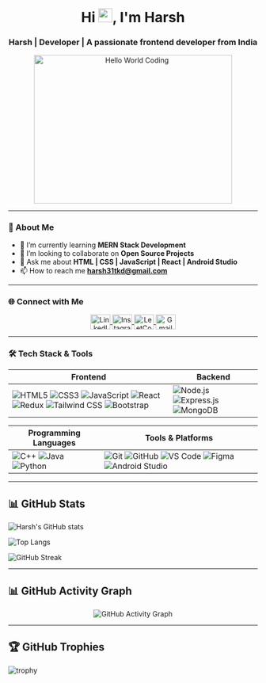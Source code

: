 <h1 align="center">Hi <img src="https://media.giphy.com/media/hvRJCLFzcasrR4ia7z/giphy.gif" width="28px" height="28px">, I'm Harsh</h1>
<h3 align="center">Harsh | Developer | A passionate frontend developer from India</h3>

<p align="center"> 
  <img src="https://media.giphy.com/media/LMcB8XospGZO8UQq87/giphy.gif" alt="Hello World Coding" width="400" height="300"/>





</p> 


---

### 🚀 About Me
- 🌱 I’m currently learning **MERN Stack Development**
- 👯 I’m looking to collaborate on **Open Source Projects**
- 💬 Ask me about **HTML | CSS | JavaScript | React | Android Studio**
- 📫 How to reach me **harsh31tkd@gmail.com**

---

### 🌐 Connect with Me
<p align="center">
  <a href="https://linkedin.com/in/https://www.linkedin.com/in/harsh-harsh-084598371/" target="blank">
    <img align="center" src="https://raw.githubusercontent.com/rahuldkjain/github-profile-readme-generator/master/src/images/icons/Social/linked-in-alt.svg" alt="LinkedIn" height="30" width="40" />
  </a>
  <a href="https://instagram.com/harsh____tkd" target="blank">
    <img align="center" src="https://raw.githubusercontent.com/rahuldkjain/github-profile-readme-generator/master/src/images/icons/Social/instagram.svg" alt="Instagram" height="30" width="40" />
  </a>
  <a href="https://leetcode.com/u/harsh31tkd/" target="blank">
    <img align="center" src="https://raw.githubusercontent.com/rahuldkjain/github-profile-readme-generator/master/src/images/icons/Social/leet-code.svg" alt="LeetCode" height="30" width="40" />
  </a>
  <a href="mailto:harsh31tkdgmail.com">
    <img align="center" src="https://upload.wikimedia.org/wikipedia/commons/7/7e/Gmail_icon_%282020%29.svg" alt="Gmail" height="30" width="40" />
  </a>

</p>

---

### 🛠 Tech Stack & Tools  

| **Frontend** | **Backend** |
|-------------|------------|
| ![HTML5](https://img.shields.io/badge/-HTML5-E34F26?logo=html5&logoColor=white&style=for-the-badge) ![CSS3](https://img.shields.io/badge/-CSS3-1572B6?logo=css3&logoColor=white&style=for-the-badge) ![JavaScript](https://img.shields.io/badge/-JavaScript-F7DF1E?logo=javascript&logoColor=black&style=for-the-badge) ![React](https://img.shields.io/badge/-React-61DAFB?logo=react&logoColor=black&style=for-the-badge) ![Redux](https://img.shields.io/badge/-Redux-764ABC?logo=redux&logoColor=white&style=for-the-badge) ![Tailwind CSS](https://img.shields.io/badge/-TailwindCSS-06B6D4?logo=tailwindcss&logoColor=white&style=for-the-badge) ![Bootstrap](https://img.shields.io/badge/-Bootstrap-7952B3?logo=bootstrap&logoColor=white&style=for-the-badge) | ![Node.js](https://img.shields.io/badge/-Node.js-339933?logo=node.js&logoColor=white&style=for-the-badge) ![Express.js](https://img.shields.io/badge/-Express.js-000000?logo=express&logoColor=white&style=for-the-badge) ![MongoDB](https://img.shields.io/badge/-MongoDB-47A248?logo=mongodb&logoColor=white&style=for-the-badge) |

| **Programming Languages** | **Tools & Platforms** |
|---------------------------|----------------------|
| ![C++](https://img.shields.io/badge/-C++-00599C?logo=cplusplus&logoColor=white&style=for-the-badge) ![Java](https://img.shields.io/badge/-Java-007396?logo=java&logoColor=white&style=for-the-badge) ![Python](https://img.shields.io/badge/-Python-FFD43B?logo=python&logoColor=black&style=for-the-badge)| ![Git](https://img.shields.io/badge/-Git-F05032?logo=git&logoColor=white&style=for-the-badge) ![GitHub](https://img.shields.io/badge/-GitHub-181717?logo=github&logoColor=white&style=for-the-badge) ![VS Code](https://img.shields.io/badge/-VSCode-007ACC?logo=visualstudiocode&logoColor=white&style=for-the-badge) ![Figma](https://img.shields.io/badge/-Figma-F24E1E?logo=figma&logoColor=white&style=for-the-badge)  ![Android Studio](https://img.shields.io/badge/-Android%20Studio-0175C2?logo=androidstudio&logoColor=white&style=for-the-badge)| 


---

## 📊 GitHub Stats  

![Harsh's GitHub stats](https://github-readme-stats.vercel.app/api?username=harsh31tkd&show_icons=true&theme=radical)  

![Top Langs](https://github-readme-stats.vercel.app/api/top-langs/?username=harsh31tkd&layout=compact&theme=radical)  

![GitHub Streak](https://streak-stats.demolab.com?user=harsh31tkd&theme=radical&hide_border=true) 

---

## 📊 GitHub Activity Graph
<p align="center">
  <img src="https://github-readme-activity-graph.vercel.app/graph?username=harsh31tkd&theme=react-dark&hide_border=true&area=true" alt="GitHub Activity Graph" />
</p>

---

## 🏆 GitHub Trophies  
![trophy](https://github-profile-trophy.vercel.app/?username=harsh31tkd&theme=radical&no-frame=true&no-bg=true&margin-w=4)  
